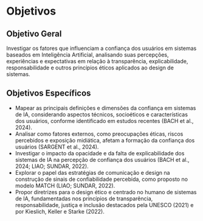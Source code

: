 # Objetivos

## Objetivo Geral

Investigar os fatores que influenciam a confiança dos usuários em sistemas baseados em Inteligência Artificial, analisando suas percepções, experiências e expectativas em relação à transparência, explicabilidade, responsabilidade e outros princípios éticos aplicados ao design de sistemas.

## Objetivos Específicos

* Mapear as principais definições e dimensões da confiança em sistemas de IA, considerando aspectos técnicos, socioéticos e características dos usuários, conforme identificado em estudos recentes (BACH et al., 2024).
* Analisar como fatores externos, como preocupações éticas, riscos percebidos e exposição midiática, afetam a formação da confiança dos usuários (SARGENT et al., 2024).
* Investigar o impacto da opacidade e da falta de explicabilidade dos sistemas de IA na percepção de confiança dos usuários (BACH et al., 2024; LIAO; SUNDAR, 2022).
* Explorar o papel das estratégias de comunicação e design na construção de sinais de confiabilidade percebida, como proposto no modelo MATCH (LIAO; SUNDAR, 2022).
* Propor diretrizes para o design ético e centrado no humano de sistemas de IA, fundamentadas nos princípios de transparência, responsabilidade, justiça e inclusão destacados pela UNESCO (2021) e por Kieslich, Keller e Starke (2022).